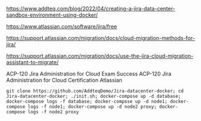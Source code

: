 https://www.addteq.com/blog/2022/04/creating-a-jira-data-center-sandbox-environment-using-docker/

https://www.atlassian.com/software/jira/free

https://support.atlassian.com/migration/docs/cloud-migration-methods-for-jira/

https://support.atlassian.com/migration/docs/use-the-jira-cloud-migration-assistant-to-migrate/


ACP-120 Jira Administration for Cloud Exam Success
ACP-120 Jira Administration for Cloud Certification Atlassian


```
git clone https://github.com/AddteqDemo/Jira-datacenter-docker; cd Jira-datacenter-docker; ./init.sh; docker-compose up -d database; docker-compose logs -f database; docker-compose up -d node1; docker-compose logs -f node1; docker-compose up -d node2 proxy; docker-compose logs -f node2 proxy
```
